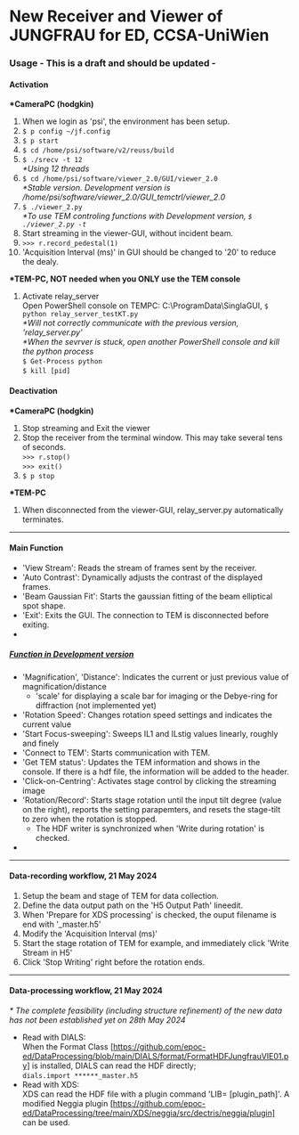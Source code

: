 # New Receiver and Viewer of JUNGFRAU for ED, CCSA-UniWien
### Usage - This is a draft and should be updated -

#### Activation
**\*CameraPC (hodgkin)**
1. When we login as 'psi', the environment has been setup.
1.  ```$ p config ~/jf.config```
1.  ```$ p start```
1.  ```$ cd /home/psi/software/v2/reuss/build```
1.  ```$ ./srecv -t 12``` \
    *\*Using 12 threads*
1.  ```$ cd /home/psi/software/viewer_2.0/GUI/viewer_2.0```\
    *\*Stable version. Development version is /home/psi/software/viewer_2.0/GUI_temctrl/viewer_2.0*
1.  ```$ ./viewer_2.py```\
    *\*To use TEM controling functions with Development version, ```$ ./viewer_2.py -t```*
1. Start streaming in the viewer-GUI, without incident beam.
1.  ```>>> r.record_pedestal(1)```
1. 'Acquisition Interval (ms)' in GUI should be changed to '20' to reduce the dealy.

**\*TEM-PC, NOT needed when you ONLY use the TEM console**
1. Activate relay_server \
Open PowerShell console on TEMPC: C:\ProgramData\SinglaGUI,
```$ python relay_server_testKT.py```  
*\*Will not correctly communicate with the previous version, 'relay_server.py'*  
*\*When the sevrver is stuck, open another PowerShell console and kill the python process*  
```$ Get-Process python```  
```$ kill [pid]```  

#### Deactivation
**\*CameraPC (hodgkin)**
1. Stop streaming and Exit the viewer
1. Stop the receiver from the terminal window. This may take several tens of seconds.\
    ```>>> r.stop()``` \
    ```>>> exit()```
1. ```$ p stop```

**\*TEM-PC**
1. When disconnected from the viewer-GUI, relay_server.py automatically terminates.

***
#### Main Function
 - 'View Stream': Reads the stream of frames sent by the receiver.
 - 'Auto Contrast': Dynamically adjusts the contrast of the displayed frames.
 - 'Beam Gaussian Fit': Starts the gaussian fitting of the beam elliptical spot shape.
 - 'Exit': Exits the GUI. The connection to TEM is disconnected before exiting.
 -
 
##### *[Function in Development version](screenshot/ver_26May2024.png)*

 - 'Magnification', 'Distance': Indicates the current or just previous value of magnification/distance
     - 'scale' for displaying a scale bar for imaging or the Debye-ring for diffraction (not implemented yet)
 - 'Rotation Speed': Changes rotation speed settings and indicates the current value
 - 'Start Focus-sweeping': Sweeps IL1 and ILstig values linearly, roughly and finely
 - 'Connect to TEM': Starts communication with TEM.
 - 'Get TEM status': Updates the TEM information and shows in the console. If there is a hdf file, the information will be added to the header.
 - 'Click-on-Centring': Activates stage control by clicking the streaming image
 - 'Rotation/Record': Starts stage rotation until the input tilt degree (value on the right), reports the setting parapemters, and resets the stage-tilt to zero when the rotation is stopped.
     - The HDF writer is synchronized when 'Write during rotation' is checked.
 - 
 
***
#### Data-recording workflow, 21 May 2024
1. Setup the beam and stage of TEM for data collection.
1. Define the data output path on the 'H5 Output Path' lineedit.
1. When 'Prepare for XDS processing' is checked, the ouput filename is end with '_master.h5'
1. Modify the 'Acquisition Interval (ms)'
1. Start the stage rotation of TEM for example, and immediately click 'Write Stream in H5'
1. Click 'Stop Writing' right before the rotation ends.

***
#### Data-processing workflow, 21 May 2024
*\* The complete feasibility (including structure refinement) of the new data has not been established yet on 28th May 2024*
- Read with DIALS:\
    When the Format Class [https://github.com/epoc-ed/DataProcessing/blob/main/DIALS/format/FormatHDFJungfrauVIE01.py] is installed, DIALS can read the HDF directly;\
    ```dials.import ******_master.h5```
- Read with XDS:\
    XDS can read the HDF file with a plugin command 'LIB= [plugin_path]'. A modified Neggia plugin [https://github.com/epoc-ed/DataProcessing/tree/main/XDS/neggia/src/dectris/neggia/plugin] can be used.